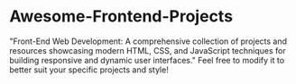 # Awesome-Frontend-Projects
"Front-End Web Development: A comprehensive collection of projects and resources showcasing modern HTML, CSS, and JavaScript techniques for building responsive and dynamic user interfaces."  Feel free to modify it to better suit your specific projects and style!
